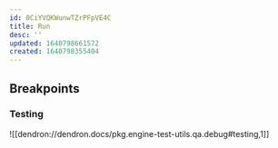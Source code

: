 ```yaml
---
id: 0CiYVQKWunwTZrPFpVE4C
title: Run
desc: ''
updated: 1640798661572
created: 1640798355404
---
```


## Breakpoints

### Testing
![[dendron://dendron.docs/pkg.engine-test-utils.qa.debug#testing,1]]